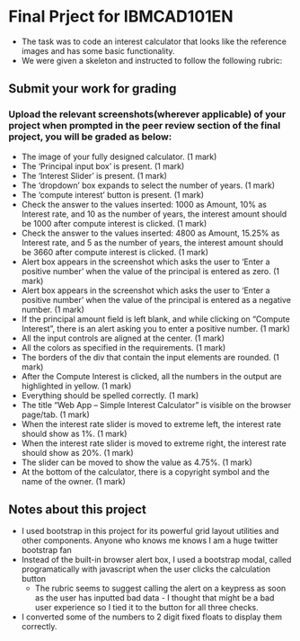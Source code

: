 # Final Prject for IBMCAD101EN

- The task was to code an interest calculator that looks like the reference images and has some basic functionality.
- We were given a skeleton and instructed to follow the following rubric:

## Submit your work for grading
### Upload the relevant screenshots(wherever applicable) of your project when prompted in the peer review section of the final project, you will be graded as below:
- The image of your fully designed calculator. (1 mark)
- The ‘Principal input box’ is present. (1 mark)
- The ‘Interest Slider’ is present. (1 mark)
- The ‘dropdown’ box expands to select the number of years. (1 mark)
- The ‘compute interest’ button is present. (1 mark)
- Check the answer to the values inserted: 1000 as Amount, 10% as Interest rate, and 10 as the number of years, the interest amount should be 1000 after compute interest is clicked. (1 mark)
- Check the answer to the values inserted: 4800 as Amount, 15.25% as Interest rate, and 5 as the number of years, the interest amount should be 3660 after compute interest is clicked. (1 mark)
- Alert box appears in the screenshot which asks the user to ‘Enter a positive number’ when the value of the principal is entered as zero. (1 mark)
- Alert box appears in the screenshot which asks the user to ‘Enter a positive number’ when the value of the principal is entered as a negative number. (1 mark)
- If the principal amount field is left blank, and while clicking on “Compute Interest”, there is an alert asking you to enter a positive number. (1 mark)
- All the input controls are aligned at the center. (1 mark)
- All the colors as specified in the requirements. (1 mark)
- The borders of the div that contain the input elements are rounded. (1 mark)
- After the Compute Interest is clicked, all the numbers in the output are highlighted in yellow. (1 mark)
- Everything should be spelled correctly. (1 mark)
- The title “Web App – Simple Interest Calculator” is visible on the browser page/tab. (1 mark)
- When the interest rate slider is moved to extreme left, the interest rate should show as 1%. (1 mark)
- When the interest rate slider is moved to extreme right, the interest rate should show as 20%. (1 mark)
- The slider can be moved to show the value as 4.75%. (1 mark)
- At the bottom of the calculator, there is a copyright symbol and the name of the owner. (1 mark)

## Notes about this project
- I used bootstrap in this project for its powerful grid layout utilities and other components. Anyone who knows me knows I am a huge twitter bootstrap fan
- Instead of the built-in browser alert box, I used a bootstrap modal, called programatically with javascript when the user clicks the calculation button
  - The rubric seems to suggest calling the alert on a keypress as soon as the user has inputted bad data - I thought that might be a bad user experience so I tied it to the button for all three checks.
- I converted some of the numbers to 2 digit fixed floats to display them correctly.

